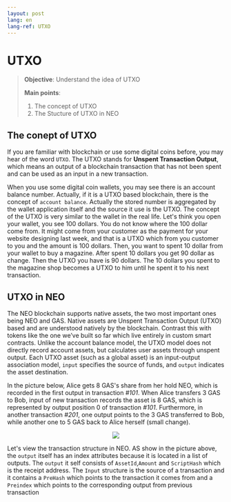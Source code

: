 ```yaml
---
layout: post
lang: en
lang-ref: UTXO
---
```


# UTXO

>
> **Objective**:  Understand the idea of UTXO
>
> **Main points**:
>
> 1. The concept of UTXO
> 2. The Stucture of UTXO in NEO
>
>

## The conept of UTXO

If you are familiar with blockchain or use some digital coins before, you may hear of the word `UTXO`. The UTXO stands for **Unspent Transaction Output**, which means an output of a blockchain transaction that has not been spent and can be used as an input in a new transaction.

When you use some digital coin wallets, you may see there is an account balance number. Actually, if it is a UTXO based blockchain, there is the concept of `account balance`. Actually the stored number is aggregated by the wallet application itself and the source it use is the UTXO. The concept of the UTXO is very similar to the wallet in the real life. Let's think you open your wallet, you see 100 dollars. You do not know where the 100 dollar come from. It might come from your customer as the payment for your website designing last week, and that is a UTXO which from you customer to you and the amount is 100 dollars. Then, you want  to spent 10 dollar from your wallet to buy a magazine. After spent 10 dollars you get 90 dollar as change. Then the UTXO you have is 90 dollars. The 10 dollars you spent to the magazine shop becomes a UTXO to him until he spent it to his next transaction.


## UTXO in NEO

The NEO blockchain supports native assets, the two most important ones being NEO and GAS. Native assets are Unspent Transaction Output (UTXO) based and are understood natively by the blockchain. Contrast this with tokens like the one we’ve built so far which live entirely in custom smart contracts. Unlike the account balance model, the UTXO model does not directly record account assets, but calculates user assets through unspent output. Each UTXO asset (such as a global asset) is an input-output association model, `input` specifies the source of funds, and `output` indicates the asset destination.

In the picture below, Alice gets 8 GAS's share from her hold NEO, which is recorded in the first output in transaction *#101*. When Alice transfers 3 GAS to Bob, input of new transaction records the asset is 8 GAS, which is represented by output position 0 of transaction *#101*. Furthermore, in another transaction *#201*, one output points to the 3 GAS transferred to Bob, while another one to 5 GAS back to Alice herself (small change).

<p align="center">
    <img src="https://docs.neo.org/developerguide/en/images/blockchain/utxo_en.jpg"/>
</p>

Let's view the transaction structure in NEO. AS show in the picture above, the `output` itself has an index attributes because it is located in a list of outputs. The `output` it self consists of `AssetId`,`Amount` and `ScriptHash` which is the receipt address. The `Input` structure is the source of a transaction and it contains a `PreHash` which points to the transaction it comes from and a `Preindex` which points to the corresponding output from previous transaction
